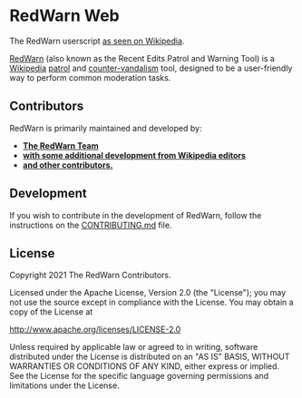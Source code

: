 # RedWarn Web

The RedWarn userscript [as seen on Wikipedia](https://en.wikipedia.org/wiki/User:RedWarn/.js).

[RedWarn](https://en.wikipedia.org/wiki/WP:RedWarn) (also known as the Recent Edits Patrol and Warning Tool) is a [Wikipedia](https://en.wikipedia.org/wiki/) [patrol](https://en.wikipedia.org/wiki/WP:RCP) and [counter-vandalism](https://en.wikipedia.org/wiki/WP:VD) tool, designed to be a user-friendly way to perform common moderation tasks.

## Contributors

RedWarn is primarily maintained and developed by:

- **[The RedWarn Team](https://en.wikipedia.org/wiki/Wikipedia:RedWarn/Team)**
- **[with some additional development from Wikipedia editors](https://en.wikipedia.org/wiki/WP:RW#Credits)**
- **[and other contributors.](https://gitlab.com/redwarn/redwarn-web/-/graphs/master)**

## Development

If you wish to contribute in the development of RedWarn, follow the instructions on the [CONTRIBUTING.md](https://gitlab.com/redwarn/redwarn-web/-/blob/master/CONTRIBUTING.md) file.

## License

Copyright 2021 The RedWarn Contributors.

Licensed under the Apache License, Version 2.0 (the "License");
you may not use the source except in compliance with the License.
You may obtain a copy of the License at

   http://www.apache.org/licenses/LICENSE-2.0

Unless required by applicable law or agreed to in writing, software
distributed under the License is distributed on an "AS IS" BASIS,
WITHOUT WARRANTIES OR CONDITIONS OF ANY KIND, either express or implied.
See the License for the specific language governing permissions and
limitations under the License.
